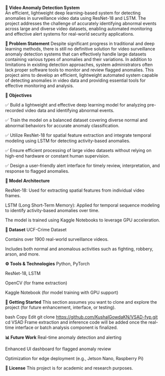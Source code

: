 **🎥 Video Anomaly Detection System**\
An efficient, lightweight deep learning-based system for detecting anomalies in surveillance video data using ResNet-18 and LSTM. The project addresses the challenge of accurately identifying abnormal events across large and diverse video datasets, enabling automated monitoring and effective alert systems for real-world security applications.

**📌 Problem Statement**
Despite significant progress in traditional and deep learning methods, there is still no definitive solution for video surveillance anomaly detection systems that can effectively handle large datasets containing various types of anomalies and their variations. In addition to limitations in existing detection approaches, system administrators often lack proper software tools to monitor and review flagged anomalies. This project aims to develop an efficient, lightweight automated system capable of detecting anomalies in video data and providing essential tools for effective monitoring and analysis.

**🎯 Objectives**

✅ Build a lightweight and effective deep learning model for analyzing pre-recorded video data and identifying abnormal events.

✅ Train the model on a balanced dataset covering diverse normal and abnormal behaviors for accurate anomaly classification.

✅ Utilize ResNet-18 for spatial feature extraction and integrate temporal modeling using LSTM for detecting activity-based anomalies.

✅ Ensure efficient processing of large video datasets without relying on high-end hardware or constant human supervision.

✅ Design a user-friendly alert interface for timely review, interpretation, and response to flagged anomalies.

**🧠 Model Architecture**

ResNet-18: Used for extracting spatial features from individual video frames.

LSTM (Long Short-Term Memory): Applied for temporal sequence modeling to identify activity-based anomalies over time.

The model is trained using Kaggle Notebooks to leverage GPU acceleration.

**📂 Dataset**
UCF-Crime Dataset

Contains over 1900 real-world surveillance videos.

Includes both normal and anomalous activities such as fighting, robbery, arson, and more.

**⚙️ Tools & Technologies**
Python, PyTorch

ResNet-18, LSTM

OpenCV (for frame extraction)

Kaggle Notebook (for model training with GPU support)

**🚀 Getting Started**
This section assumes you want to clone and explore the project (for future enhancement, interface, or testing).

bash
Copy
Edit
git clone https://github.com/KushalGowdaKN/VSAD-fyp.git
cd VSAD
Frame extraction and inference code will be added once the real-time interface or batch analysis component is finalized.

**📊 Future Work**
Real-time anomaly detection and alerting

Enhanced UI dashboard for flagged anomaly review

Optimization for edge deployment (e.g., Jetson Nano, Raspberry Pi)

**🧾 License**
This project is for academic and research purposes.
